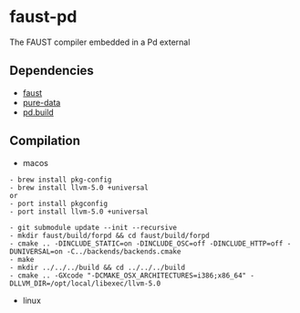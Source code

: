 # faust-pd
The FAUST compiler embedded in a Pd external

## Dependencies
- [faust](https://github.com/grame-cncm/faust.git)
- [pure-data](https://github.com/pure-data/pure-data.git)
- [pd.build](https://github.com/pierreguillot/pd.build.git)

## Compilation

- macos
```
- brew install pkg-config
- brew install llvm-5.0 +universal
or
- port install pkgconfig
- port install llvm-5.0 +universal

- git submodule update --init --recursive
- mkdir faust/build/forpd && cd faust/build/forpd
- cmake .. -DINCLUDE_STATIC=on -DINCLUDE_OSC=off -DINCLUDE_HTTP=off -DUNIVERSAL=on -C../backends/backends.cmake
- make
- mkdir ../../../build && cd ../../../build
- cmake .. -GXcode "-DCMAKE_OSX_ARCHITECTURES=i386;x86_64" -DLLVM_DIR=/opt/local/libexec/llvm-5.0 
```
- linux
